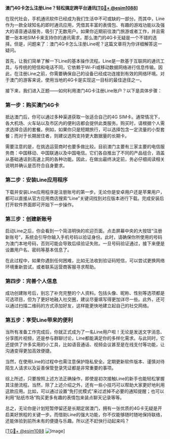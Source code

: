 **澳门4G卡怎么注册Line？轻松搞定跨平台通讯[[TG💪+ @esim1088](https://t.me/s/esim1088)]**

在现代社会，手机通讯软件已经成为我们生活中不可或缺的一部分。而其中，Line作为一款全球知名的即时通讯应用，凭借其丰富的表情包、有趣的游戏功能以及强大的语音通话服务，吸引了无数用户。如果你近期前往澳门旅游或者工作，并且需要一张本地SIM卡来支持你的通讯需求，那么澳门的4G卡无疑是一个不错的选择。但是，问题来了：澳门4G卡怎么注册Line呢？这篇文章将为你详细解答这一疑问。

首先，让我们简单了解一下Line的基本操作流程。Line是一款基于互联网的通讯工具，与传统的短信和电话不同，它依赖于Wi-Fi或移动数据网络进行信息传输。因此，在注册Line之前，你需要确保自己的设备已经成功连接到有效的网络环境。对于澳门的游客来说，使用当地的4G卡是实现这一目标的最佳途径之一。

接下来，我们进入正题——如何利用澳门4G卡注册Line账户？以下是具体步骤：

### 第一步：购买澳门4G卡

抵达澳门后，你可以通过多种渠道获取一张适合自己的4G SIM卡。通常情况下，各大机场、火车站以及市区内的便利店都会提供此类服务。购买时，请根据个人需求选择合适的套餐。例如，如果你只是短期旅行，可以选择包含一定流量的小型套餐；而对于长期居住者，则建议选购支持更大数据量的长期卡。

需要注意的是，在挑选运营商时也要多做比较。目前澳门主要有三家主要的电信服务商：中国移动、中国联通以及中国电信。它们各自推出了不同的产品组合，涵盖从基础通话到高速上网的各种功能。因此，在做出最终决定前，务必仔细阅读相关说明并确认是否符合自身要求。

### 第二步：安装Line应用程序

下载并安装Line应用程序是注册账号的第一步。无论你是安卓用户还是苹果用户，都可以直接从官方应用商店搜索“Line”关键词找到对应版本进行下载。完成安装后打开软件界面即可开始下一步操作。

### 第三步：创建新账号

启动Line之后，你会看到一个简洁明快的欢迎页面。点击屏幕中央的大按钮“注册新账号”，系统会引导你输入手机号码以验证身份。此时，请确保你所使用的号码为澳门本地号码，否则可能会导致后续验证失败。一旦号码验证通过，接下来便是设置用户名、密码等基本信息了。

在此过程中，如果你遇到任何困难，比如无法收到验证码短信，可以尝试更换网络环境重新尝试，或者联系运营商客服寻求帮助。

### 第四步：完善个人信息

成功创建账号后，别忘了补充完整的个人资料。包括头像、昵称、性别等选项都是可选项目，但为了更好地融入社交圈，建议尽量填写得更加详尽一些。此外，还可以通过扫描二维码的方式添加好友，这样能更快地建立起自己的社交网络。

### 第五步：享受Line带来的便利

当所有准备工作完成后，你就正式成为了一名Line用户啦！无论是发送文字消息、分享图片视频，还是参与群聊讨论，Line都能满足你的多样化需求。与此同时，它还提供了许多实用的小工具，比如语音通话、视频会议甚至是在线支付等功能，让沟通变得更加高效便捷。

当然，在使用Line的过程中也需注意保护隐私安全。定期更新软件版本、谨慎对待陌生人请求以及妥善保管登录凭证都是非常重要的事项。

综上所述，只要按照上述方法正确操作，即使是初次接触Line的新手也能轻松掌握其注册流程。当然，除了上述介绍之外，还有一些小技巧可以帮助大家更好地利用这款应用。比如，可以通过设置“免打扰模式”来过滤掉不必要的通知提醒；也可以利用“贴纸市场”购买更多有趣的表情包来装点聊天记录等等。

总之，无论你是计划短暂停留还是长期定居澳门，拥有一张优质的4G卡无疑是开启美好旅程的关键一步。而借助Line的强大功能，你不仅能够随时随地保持联络，还能体验到前所未有的便捷与乐趣。所以还不赶快行动起来吗？

[[TG💪+ @esim1088](https://t.me/s/esim1088) ![Image](https://i.postimg.cc/4NQfJmqS/Snipaste-2025-05-13-00-14-12.png)]